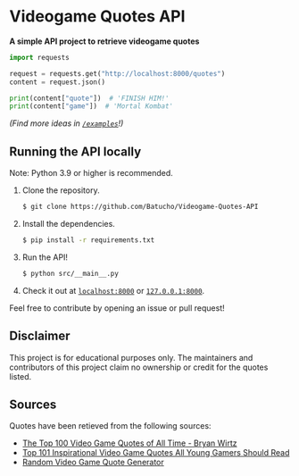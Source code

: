 # Videogame Quotes API

**A simple API project to retrieve videogame quotes**

```py
import requests

request = requests.get("http://localhost:8000/quotes")
content = request.json()

print(content["quote"])  # 'FINISH HIM!'
print(content["game"])  # 'Mortal Kombat'
```

*(Find more ideas in
[`/examples`](https://github.com/Batucho/Videogame-Quotes-API/tree/main/examples)!)*

## Running the API locally

Note: Python 3.9 or higher is recommended.

1. Clone the repository.
   ```sh
   $ git clone https://github.com/Batucho/Videogame-Quotes-API
   ```
2. Install the dependencies.
   ```sh
   $ pip install -r requirements.txt
   ```
3. Run the API!
   ```sh
   $ python src/__main__.py
   ```
4. Check it out at [`localhost:8000`](http://localhost:8000) or
   [`127.0.0.1:8000`](http://127.0.0.1:8000).

Feel free to contribute by opening an issue or pull request!

## Disclaimer

This project is for educational purposes only. The maintainers and contributors
of this project claim no ownership or credit for the quotes listed.

## Sources

Quotes have been retieved from the following sources:

-
  [The Top 100 Video Game Quotes of All Time -  Bryan Wirtz](https://www.gamedesigning.org/gaming/video-game-quotes/)
-
  [Top 101 Inspirational Video Game Quotes All Young Gamers Should Read](https://kidadl.com/articles/top-inspirational-video-game-quotes-all-young-gamers-should-read)
-
  [Random Video Game Quote Generator](https://codepen.io/AlexDr7/pen/LyOEBv)
